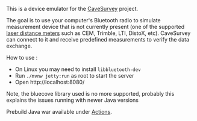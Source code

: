 
This is a device emulator for the [CaveSurvey](https://github.com/lz1asl/CaveSurvey) project.

The goal is to use your computer's Bluetooth radio to simulate measurement device that is not currently present (one of the supported [laser distance meters](https://github.com/lz1asl/CaveSurvey/wiki/Measurement-Devices) such as CEM, Trimble, LTI, DistoX, etc). CaveSurvey can connect to it and receive predefined measurements to verify the data exchange.

How to use :
 - On Linux you may need to install `libbluetooth-dev`
 - Run `./mvnw jetty:run` as root to start the server
 - Open http://localhost:8080/

Note, the bluecove library used is no more supported, probably this explains the issues running with newer Java versions
 
Prebuild Java war available under [Actions](https://github.com/lz1asl/CaveSurveyBTEmulator/actions).
